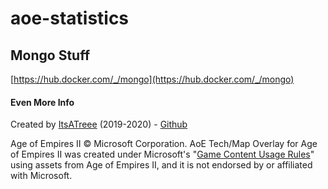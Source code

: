 # aoe-statistics

## Mongo Stuff

[https://hub.docker.com/_/mongo](https://hub.docker.com/_/mongo)


#### Even More Info
Created by [ItsATreee](https://www.twitch.tv/itsatreee) (2019-2020) - [Github](https://github.com/Treee/tech-widget-overlay)

Age of Empires II © Microsoft Corporation. AoE Tech/Map Overlay for Age of Empires II was 
created under Microsoft's "[Game Content Usage Rules](https://www.xbox.com/en-us/developers/rules)" 
using assets from Age of Empires II, and it is not endorsed by or affiliated with Microsoft.
